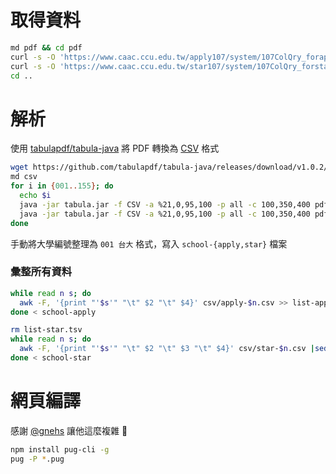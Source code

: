 # 取得資料
```bash
md pdf && cd pdf
curl -s -O 'https://www.caac.ccu.edu.tw/apply107/system/107ColQry_forapply_4hgd9/ColQry_NextYear/ApplyPreviewGsd_[001-155].pdf'
curl -s -O 'https://www.caac.ccu.edu.tw/star107/system/107ColQry_forstar_9sde/ColQry_NextYear/StarPreviewGsd_[001-155].pdf'
cd ..
```

# 解析
使用 [tabulapdf/tabula-java](https://github.com/tabulapdf/tabula-java) 將 PDF 轉換為 [CSV](https://zh.wikipedia.org/zh-tw/%E9%80%97%E5%8F%B7%E5%88%86%E9%9A%94%E5%80%BC) 格式
```bash
wget https://github.com/tabulapdf/tabula-java/releases/download/v1.0.2/tabula-1.0.2-jar-with-dependencies.jar tabula.jar
md csv
for i in {001..155}; do
  echo $i
  java -jar tabula.jar -f CSV -a %21,0,95,100 -p all -c 100,350,400 pdf/ApplyPreviewGsd_${i}.pdf -o csv/apply-${i}.csv 2> /dev/null
  java -jar tabula.jar -f CSV -a %21,0,95,100 -p all -c 100,350,400 pdf/StarPreviewGsd_${i}.pdf -o csv/star-${i}.csv 2> /dev/null
done
```

手動將大學編號整理為 `001 台大` 格式，寫入 `school-{apply,star}` 檔案

### 彙整所有資料
```bash
while read n s; do
  awk -F, '{print "'$s'" "\t" $2 "\t" $4}' csv/apply-$n.csv >> list-apply.tsv
done < school-apply

rm list-star.tsv
while read n s; do
  awk -F, '{print "'$s'" "\t" $2 "\t" $3 "\t" $4}' csv/star-$n.csv |sed 's/ ; /,/g' >> list-star.tsv
done < school-star
```


# 網頁編譯
感謝 [@gnehs](https://github.com/gnehs) 讓他這麼複雜 :new_moon_with_face:  
```bash
npm install pug-cli -g
pug -P *.pug
```